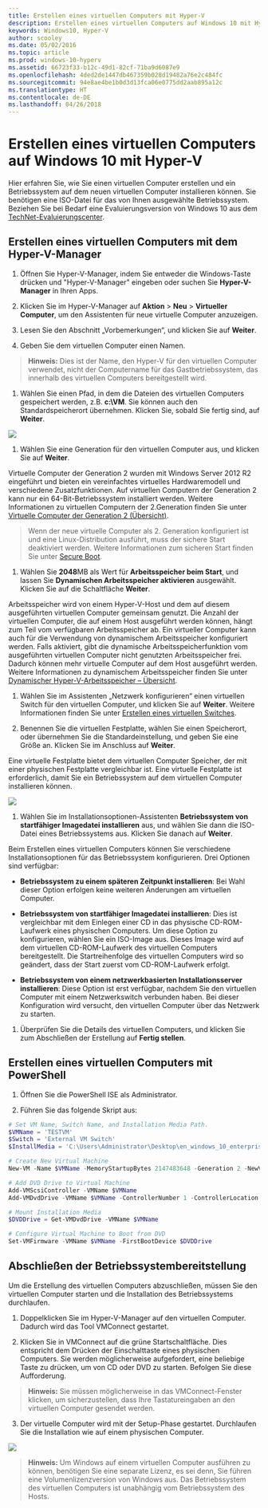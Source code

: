 ```yaml
---
title: Erstellen eines virtuellen Computers mit Hyper-V
description: Erstellen eines virtuellen Computers auf Windows 10 mit Hyper-V
keywords: Windows10, Hyper-V
author: scooley
ms.date: 05/02/2016
ms.topic: article
ms.prod: windows-10-hyperv
ms.assetid: 66723f33-b12c-49d1-82cf-71ba9d6087e9
ms.openlocfilehash: 4ded2de1447db467359b028d19482a76e2c484fc
ms.sourcegitcommit: 94e8ae4be1b0d3d13fca06e0775dd2aab895a12c
ms.translationtype: HT
ms.contentlocale: de-DE
ms.lasthandoff: 04/26/2018
---
```

# <a name="create-virtual-machine-with-hyper-v-on-windows-10"></a>Erstellen eines virtuellen Computers auf Windows 10 mit Hyper-V

Hier erfahren Sie, wie Sie einen virtuellen Computer erstellen und ein Betriebssystem auf dem neuen virtuellen Computer installieren können.  Sie benötigen eine ISO-Datei für das von Ihnen ausgewählte Betriebssystem. Beziehen Sie bei Bedarf eine Evaluierungsversion von Windows 10 aus dem [TechNet-Evaluierungscenter](http://www.microsoft.com/en-us/evalcenter/).

## <a name="create-a-virtual-machine-with-hyper-v-manager"></a>Erstellen eines virtuellen Computers mit dem Hyper-V-Manager

1. Öffnen Sie Hyper-V-Manager, indem Sie entweder die Windows-Taste drücken und "Hyper-V-Manager" eingeben oder suchen Sie **Hyper-V-Manager** in Ihren Apps.

1. Klicken Sie im Hyper-V-Manager auf **Aktion** > **Neu** > **Virtueller Computer**, um den Assistenten für neue virtuelle Computer anzuzeigen.

1. Lesen Sie den Abschnitt „Vorbemerkungen“, und klicken Sie auf **Weiter**.

1. Geben Sie dem virtuellen Computer einen Namen.
  > **Hinweis:** Dies ist der Name, den Hyper-V für den virtuellen Computer verwendet, nicht der Computername für das Gastbetriebssystem, das innerhalb des virtuellen Computers bereitgestellt wird.

1. Wählen Sie einen Pfad, in dem die Dateien des virtuellen Computers gespeichert werden, z.B. **c:\VM**. Sie können auch den Standardspeicherort übernehmen. Klicken Sie, sobald Sie fertig sind, auf **Weiter**.
    
  ![](media/new_vm_upd.png)

1. Wählen Sie eine Generation für den virtuellen Computer aus, und klicken Sie auf **Weiter**.  

  Virtuelle Computer der Generation 2 wurden mit Windows Server 2012 R2 eingeführt und bieten ein vereinfachtes virtuelles Hardwaremodell und verschiedene Zusatzfunktionen. Auf virtuellen Computern der Generation 2 kann nur ein 64-Bit-Betriebssystem installiert werden. Weitere Informationen zu virtuellen Computern der 2.Generation finden Sie unter [Virtuelle Computer der Generation 2 (Übersicht)](https://technet.microsoft.com/en-us/library/dn282285.aspx).
  
  > Wenn der neue virtuelle Computer als 2. Generation konfiguriert ist und eine Linux-Distribution ausführt, muss der sichere Start deaktiviert werden. Weitere Informationen zum sicheren Start finden Sie unter [Secure Boot](https://technet.microsoft.com/en-us/library/dn486875.aspx).

1. Wählen Sie **2048**MB als Wert für **Arbeitsspeicher beim Start**, und lassen Sie **Dynamischen Arbeitsspeicher aktivieren** ausgewählt. Klicken Sie auf die Schaltfläche **Weiter**.

  Arbeitsspeicher wird von einem Hyper-V-Host und dem auf diesem ausgeführten virtuellen Computer gemeinsam genutzt. Die Anzahl der virtuellen Computer, die auf einem Host ausgeführt werden können, hängt zum Teil vom verfügbaren Arbeitsspeicher ab. Ein virtueller Computer kann auch für die Verwendung von dynamischem Arbeitsspeicher konfiguriert werden. Falls aktiviert, gibt die dynamische Arbeitsspeicherfunktion vom ausgeführten virtuellen Computer nicht genutzten Arbeitsspeicher frei. Dadurch können mehr virtuelle Computer auf dem Host ausgeführt werden. Weitere Informationen zu dynamischem Arbeitsspeicher finden Sie unter [Dynamischer Hyper-V-Arbeitsspeicher – Übersicht](https://technet.microsoft.com/en-us/library/hh831766.aspx).

1. Wählen Sie im Assistenten „Netzwerk konfigurieren“ einen virtuellen Switch für den virtuellen Computer, und klicken Sie auf **Weiter**. Weitere Informationen finden Sie unter [Erstellen eines virtuellen Switches](connect-to-network.md).

1. Benennen Sie die virtuellen Festplatte, wählen Sie einen Speicherort, oder übernehmen Sie die Standardeinstellung, und geben Sie eine Größe an. Klicken Sie im Anschluss auf **Weiter**.

  Eine virtuelle Festplatte bietet dem virtuellen Computer Speicher, der mit einer physischen Festplatte vergleichbar ist. Eine virtuelle Festplatte ist erforderlich, damit Sie ein Betriebssystem auf dem virtuellen Computer installieren können.
  
  ![](media/new_vhd_upd.png)

1. Wählen Sie im Installationsoptionen-Assistenten **Betriebssystem von startfähiger Imagedatei installieren** aus, und wählen Sie dann die ISO-Datei eines Betriebssystems aus. Klicken Sie danach auf **Weiter**.

  Beim Erstellen eines virtuellen Computers können Sie verschiedene Installationsoptionen für das Betriebssystem konfigurieren. Drei Optionen sind verfügbar:

  * **Betriebssystem zu einem späteren Zeitpunkt installieren**: Bei Wahl dieser Option erfolgen keine weiteren Änderungen am virtuellen Computer.

  * **Betriebssystem von startfähiger Imagedatei installieren**: Dies ist vergleichbar mit dem Einlegen einer CD in das physische CD-ROM-Laufwerk eines physischen Computers. Um diese Option zu konfigurieren, wählen Sie ein ISO-Image aus. Dieses Image wird auf dem virtuellen CD-ROM-Laufwerk des virtuellen Computers bereitgestellt. Die Startreihenfolge des virtuellen Computers wird so geändert, dass der Start zuerst vom CD-ROM-Laufwerk erfolgt.

  * **Betriebssystem von einem netzwerkbasierten Installationsserver installieren**: Diese Option ist erst verfügbar, nachdem Sie den virtuellen Computer mit einem Netzwerkswitch verbunden haben. Bei dieser Konfiguration wird versucht, den virtuellen Computer über das Netzwerk zu starten.

1. Überprüfen Sie die Details des virtuellen Computers, und klicken Sie zum Abschließen der Erstellung auf **Fertig stellen**.

## <a name="create-a-virtual-machine-with-powershell"></a>Erstellen eines virtuellen Computers mit PowerShell

1. Öffnen Sie die PowerShell ISE als Administrator.

2. Führen Sie das folgende Skript aus:

  ``` powershell
  # Set VM Name, Switch Name, and Installation Media Path.
  $VMName = 'TESTVM'
  $Switch = 'External VM Switch'
  $InstallMedia = 'C:\Users\Administrator\Desktop\en_windows_10_enterprise_x64_dvd_6851151.iso'

  # Create New Virtual Machine
  New-VM -Name $VMName -MemoryStartupBytes 2147483648 -Generation 2 -NewVHDPath "D:\Virtual Machines\$VMName\$VMName.vhdx" -NewVHDSizeBytes 53687091200 -Path "D:\Virtual Machines\$VMName" -SwitchName $Switch

  # Add DVD Drive to Virtual Machine
  Add-VMScsiController -VMName $VMName
  Add-VMDvdDrive -VMName $VMName -ControllerNumber 1 -ControllerLocation 0 -Path $InstallMedia

  # Mount Installation Media
  $DVDDrive = Get-VMDvdDrive -VMName $VMName

  # Configure Virtual Machine to Boot from DVD
  Set-VMFirmware -VMName $VMName -FirstBootDevice $DVDDrive
  ```

## <a name="complete-the-operating-system-deployment"></a>Abschließen der Betriebssystembereitstellung

Um die Erstellung des virtuellen Computers abzuschließen, müssen Sie den virtuellen Computer starten und die Installation des Betriebssystems durchlaufen.

1. Doppelklicken Sie im Hyper-V-Manager auf den virtuellen Computer. Dadurch wird das Tool VMConnect gestartet.

2. Klicken Sie in VMConnect auf die grüne Startschaltfläche. Dies entspricht dem Drücken der Einschalttaste eines physischen Computers. Sie werden möglicherweise aufgefordert, eine beliebige Taste zu drücken, um von CD oder DVD zu starten. Befolgen Sie diese Aufforderung.

  > **Hinweis:** Sie müssen möglicherweise in das VMConnect-Fenster klicken, um sicherzustellen, dass Ihre Tastatureingaben an den virtuellen Computer gesendet werden.

3. Der virtuelle Computer wird mit der Setup-Phase gestartet. Durchlaufen Sie die Installation wie auf einem physischen Computer.

  ![](media/OSDeploy_upd.png) 

  > **Hinweis:** Um Windows auf einem virtuellen Computer ausführen zu können, benötigen Sie eine separate Lizenz, es sei denn, Sie führen eine Volumenlizenzversion von Windows aus. Das Betriebssystem des virtuellen Computers ist unabhängig vom Betriebssystem des Hosts.
